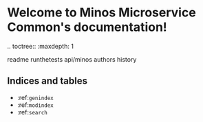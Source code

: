 # Welcome to Minos Microservice Common's documentation!

.. toctree::
   :maxdepth: 1

   readme
   runthetests
   api/minos
   authors
   history

## Indices and tables

* :ref:`genindex`
* :ref:`modindex`
* :ref:`search`
